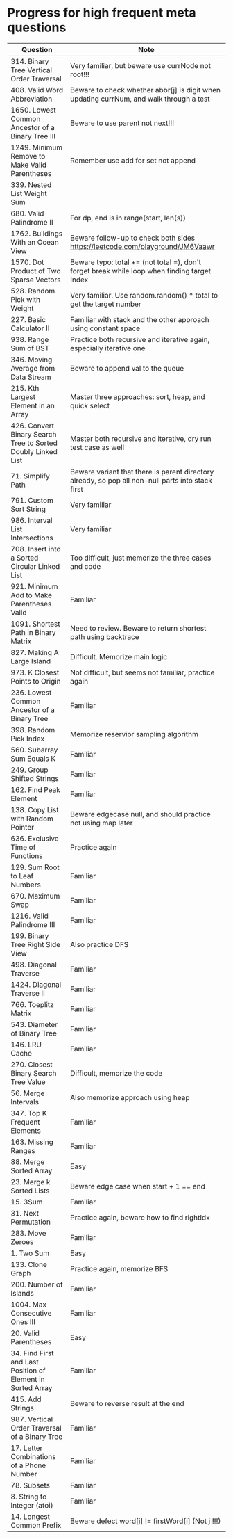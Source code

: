 # Progress for high frequent meta questions
| Question                | Note                         
| ------------------------| ------------------------------ 
| 314. Binary Tree Vertical Order Traversal | Very familiar, but beware use currNode not root!!!
| 408. Valid Word Abbreviation | Beware to check whether abbr[j] is digit when updating currNum, and walk through a test
| 1650. Lowest Common Ancestor of a Binary Tree III | Beware to use parent not next!!! 
| 1249. Minimum Remove to Make Valid Parentheses | Remember use add for set not append
| 339. Nested List Weight Sum | 
| 680. Valid Palindrome II | For dp, end is in range(start, len(s))
| 1762. Buildings With an Ocean View | Beware follow-up to check both sides https://leetcode.com/playground/JM6Vaawr
| 1570. Dot Product of Two Sparse Vectors | Beware typo: total += (not total =), don't forget break while loop when finding target Index
| 528. Random Pick with Weight | Very familiar. Use random.random() * total to get the target number
| 227. Basic Calculator II | Familiar with stack and the other approach using constant space
| 938. Range Sum of BST | Practice both recursive and iterative again, especially iterative one
| 346. Moving Average from Data Stream | Beware to append val to the queue
| 215. Kth Largest Element in an Array | Master three approaches: sort, heap, and quick select
| 426. Convert Binary Search Tree to Sorted Doubly Linked List | Master both recursive and iterative, dry run test case as well
| 71. Simplify Path | Beware variant that there is parent directory already, so pop all non-null parts into stack first
| 791. Custom Sort String | Very familiar
| 986. Interval List Intersections | Very familiar
| 708. Insert into a Sorted Circular Linked List | Too difficult, just memorize the three cases and code
| 921. Minimum Add to Make Parentheses Valid | Familiar
| 1091. Shortest Path in Binary Matrix | Need to review. Beware to return shortest path using backtrace
| 827. Making A Large Island | Difficult. Memorize main logic
| 973. K Closest Points to Origin | Not difficult, but seems not familiar, practice again
| 236. Lowest Common Ancestor of a Binary Tree | Familiar
| 398. Random Pick Index | Memorize reservior sampling algorithm
| 560. Subarray Sum Equals K | Familiar
| 249. Group Shifted Strings | Familiar
| 162. Find Peak Element | Familiar
| 138. Copy List with Random Pointer | Beware edgecase null, and should practice not using map later
| 636. Exclusive Time of Functions | Practice again
| 129. Sum Root to Leaf Numbers | Familiar
| 670. Maximum Swap | Familiar
| 1216. Valid Palindrome III | Familiar
| 199. Binary Tree Right Side View | Also practice DFS
| 498. Diagonal Traverse | Familiar
| 1424. Diagonal Traverse II | Familiar
| 766. Toeplitz Matrix | Familiar
| 543. Diameter of Binary Tree | Familiar
| 146. LRU Cache | Familiar
| 270. Closest Binary Search Tree Value | Difficult, memorize the code
| 56. Merge Intervals | Also memorize approach using heap
| 347. Top K Frequent Elements | Familiar
| 163. Missing Ranges | Familiar
| 88. Merge Sorted Array | Easy
| 23. Merge k Sorted Lists | Beware edge case when start + 1 == end
| 15. 3Sum | Familiar
| 31. Next Permutation | Practice again, beware how to find rightIdx
| 283. Move Zeroes | Familiar
| 1. Two Sum | Easy
| 133. Clone Graph | Practice again, memorize BFS
| 200. Number of Islands | Familiar
| 1004. Max Consecutive Ones III | Familiar
| 20. Valid Parentheses | Easy
| 34. Find First and Last Position of Element in Sorted Array | Familiar
| 415. Add Strings | Beware to reverse result at the end
| 987. Vertical Order Traversal of a Binary Tree | Familiar
| 17. Letter Combinations of a Phone Number | Familiar
| 78. Subsets | Familiar
| 8. String to Integer (atoi) | Familiar
| 14. Longest Common Prefix | Beware defect word[i] != firstWord[i] (Not j !!!)
